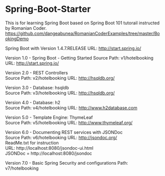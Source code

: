 # Spring-Boot-Starter
This is for learning Spring Boot based on Spring Boot 101 tutorail instructed by Romanian Coder.
https://github.com/dangeabunea/RomanianCoderExamples/tree/master/BookingDemo

Spring Boot with Version 1.4.7.RELEASE
URL: http://start.spring.io/


Version 1.0 - Spring Boot - Getting Started
Source Path: v1/hotelbooking
URL: http://start.spring.io/

Version 2.0 - REST Controllers		
Source Path: v2/hotelbooking
URL: http://hsqldb.org/

Version 3.0 - Database:  hsqldb					
Source Path: v3/hotelbooking
URL: http://hsqldb.org/

Version 4.0 - Database:  h2						
Source Path: v4/hotelbooking
URL: http://www.h2database.com

Version 5.0 - Template Engine: ThymeLeaf		
Source Path: v5/hotelbooking
URL: http://www.thymeleaf.org/

Version 6.0 - Documenting REST services with JSONDoc	
Source Path: v6/hotelbooking
URL: http://jsondoc.org/
<br/>
ReadMe.txt for instruction
<br/>
URL: http://localhost:8080/jsondoc-ui.html
<br/>
JSONDoc = http://localhost:8080/jsondoc

Version 7.0 - Basic Spring Security and configurations 
Path: v7/hotelbooking
